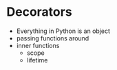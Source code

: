 # Decorators

  - Everything in Python is an object
  - passing functions around
  - inner functions
    - scope
    - lifetime
